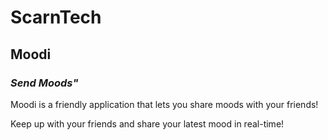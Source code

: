 # ScarnTech

## Moodi ##
### *Send Moods"* ###

Moodi is a friendly application that lets you share moods with your friends!

Keep up with your friends and share your latest mood in real-time! 
